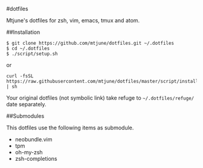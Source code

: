 #dotfiles

Mtjune's dotfiles for zsh, vim, emacs, tmux and atom.

##Installation

```
$ git clone https://github.com/mtjune/dotfiles.git ~/.dotfiles
$ cd ~/.dotfiles
$ ./script/setup.sh
```

or

```
curl -fsSL https://raw.githubusercontent.com/mtjune/dotfiles/master/script/installer.sh | sh
```

Your original dotfiles (not symbolic link) take refuge to `~/.dotfiles/refuge/` date separately.


##Submodules

This dotfiles use the following items as submodule.

* neobundle.vim
* tpm
* oh-my-zsh
* zsh-completions
